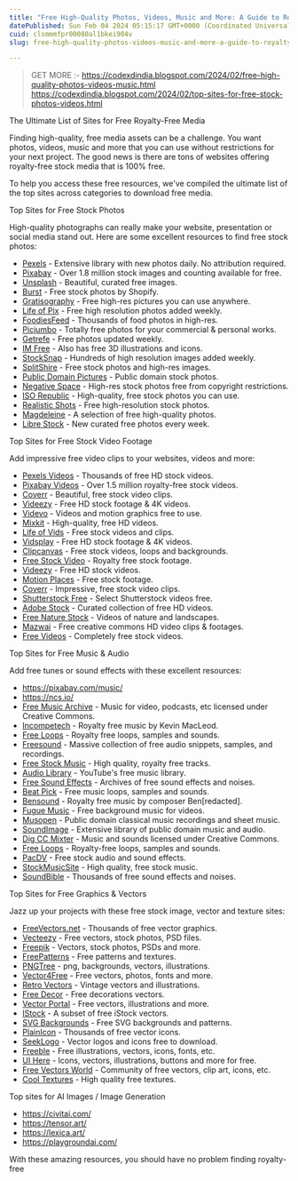 ```yaml
---
title: "Free High-Quality Photos, Videos, Music and More: A Guide to Royalty-Free Media"
datePublished: Sun Feb 04 2024 05:15:17 GMT+0000 (Coordinated Universal Time)
cuid: clsmmmfpr00080al1bkei904v
slug: free-high-quality-photos-videos-music-and-more-a-guide-to-royalty-free-media

---
```


> GET MORE :- https://codexdindia.blogspot.com/2024/02/free-high-quality-photos-videos-music.html
> https://codexdindia.blogspot.com/2024/02/top-sites-for-free-stock-photos-videos.html

The Ultimate List of Sites for Free Royalty-Free Media

Finding high-quality, free media assets can be a challenge. You want photos, videos, music and more that you can use without restrictions for your next project. The good news is there are tons of websites offering royalty-free stock media that is 100% free. 

To help you access these free resources, we've compiled the ultimate list of the top sites across categories to download free media.

Top Sites for Free Stock Photos

High-quality photographs can really make your website, presentation or social media stand out. Here are some excellent resources to find free stock photos:

- [Pexels](https://www.pexels.com/) - Extensive library with new photos daily. No attribution required.
- [Pixabay](https://pixabay.com/) - Over 1.8 million stock images and counting available for free.
- [Unsplash](https://unsplash.com/) - Beautiful, curated free images. 
- [Burst](https://burst.shopify.com/) - Free stock photos by Shopify.
- [Gratisography](https://gratisography.com/) - Free high-res pictures you can use anywhere.
- [Life of Pix](https://www.lifeofpix.com/) - Free high resolution photos added weekly.
- [FoodiesFeed](https://www.foodiesfeed.com/) - Thousands of food photos in high-res.
- [Picjumbo](https://picjumbo.com/) - Totally free photos for your commercial & personal works.
- [Getrefe](https://getrefe.com/downloads/free-photos/) - Free photos updated weekly.
- [IM Free](https://imcreator.com/free) - Also has free 3D illustrations and icons.
- [StockSnap](https://stocksnap.io/) - Hundreds of high resolution images added weekly.
- [SplitShire](https://www.splitshire.com/) - Free stock photos and high-res images.  
- [Public Domain Pictures](https://www.publicdomainpictures.net/) - Public domain stock photos.
- [Negative Space](https://negativespace.co/) - High-res stock photos free from copyright restrictions.
- [ISO Republic](https://isorepublic.com/) - High-quality, free stock photos you can use.
- [Realistic Shots](https://realisticshots.com/) - Free high-resolution stock photos.
- [Magdeleine](https://magdeleine.co/browse/) - A selection of free high-quality photos.
- [Libre Stock](http://librestock.com/) - New curated free photos every week.

Top Sites for Free Stock Video Footage

Add impressive free video clips to your websites, videos and more:

- [Pexels Videos](https://www.pexels.com/videos/) - Thousands of free HD stock videos.
- [Pixabay Videos](https://pixabay.com/videos/) - Over 1.5 million royalty-free stock videos. 
- [Coverr](https://coverr.co/) - Beautiful, free stock video clips.
- [Videezy](https://www.videezy.com/) - Free HD stock footage & 4K videos.
- [Videvo](https://www.videvo.net/) - Videos and motion graphics free to use.
- [Mixkit](https://mixkit.co/free-stock-video/) - High-quality, free HD videos.
- [Life of Vids](https://www.lifeofvids.com/) - Free stock videos and clips.
- [Vidsplay](https://www.vidsplay.com/) - Free HD stock footage & 4K videos.
- [Clipcanvas](https://www.clipcanvas.com/) - Free stock videos, loops and backgrounds.
- [Free Stock Video](https://freestockvideo.com/) - Royalty free stock footage.
- [Videezy](https://www.videezy.com/) - Free HD stock videos.
- [Motion Places](https://www.motionplaces.com/) - Free stock footage.
- [Coverr](https://coverr.co/) - Impressive, free stock video clips.
- [Shutterstock Free](https://www.shutterstock.com/video/free-stock-footage) - Select Shutterstock videos free.  
- [Adobe Stock](https://stock.adobe.com/free) - Curated collection of free HD videos.
- [Free Nature Stock](https://freenaturestock.com/) - Videos of nature and landscapes.
- [Mazwai](https://mazwai.com/) - Free creative commons HD video clips & footages.  
- [Free Videos](https://www.freevideos.tv/) - Completely free stock videos.

Top Sites for Free Music & Audio

Add free tunes or sound effects with these excellent resources:
- https://pixabay.com/music/
- https://ncs.io/
- [Free Music Archive](https://freemusicarchive.org/) - Music for video, podcasts, etc licensed under Creative Commons.  
- [Incompetech](https://incompetech.com/) - Royalty free music by Kevin MacLeod.
- [Free Loops](https://free-loops.com/) - Royalty free loops, samples and sounds.
- [Freesound](https://freesound.org/) - Massive collection of free audio snippets, samples, and recordings.
- [Free Stock Music](https://www.free-stock-music.com/) - High quality, royalty free tracks.
- [Audio Library](https://www.youtube.com/audiolibrary/music) - YouTube's free music library. 
- [Free Sound Effects](https://www.zapsplat.com/) - Archives of free sound effects and noises.
- [Beat Pick](https://beatpick.com/) - Free music loops, samples and sounds. 
- [Bensound](https://www.bensound.com/) - Royalty free music by composer Ben[redacted].
- [Fugue Music](https://icons8.com/music) - Free background music for videos.
- [Musopen](https://musopen.org/music/) - Public domain classical music recordings and sheet music. 
- [SoundImage](https://soundimage.org/) - Extensive library of public domain music and audio.  
- [Dig CC Mixter](http://dig.ccmixter.org/) - Music and sounds licensed under Creative Commons.
- [Free Loops](https://free-loops.com/) - Royalty-free loops, samples and sounds.
- [PacDV](https://www.pacdv.com/sounds/) - Free stock audio and sound effects.
- [StockMusicSite](https://www.stockmusicsite.com/) - High quality, free stock music.
- [SoundBible](https://soundbible.com/) - Thousands of free sound effects and noises.

Top Sites for Free Graphics & Vectors

Jazz up your projects with these free stock image, vector and texture sites:

- [FreeVectors.net](https://www.freevectors.net/) - Thousands of free vector graphics.  
- [Vecteezy](https://www.vecteezy.com/) - Free vectors, stock photos, PSD files.
- [Freepik](https://www.freepik.com/) - Vectors, stock photos, PSDs and more.   
- [FreePatterns](https://freepatternsarea.com/) - Free patterns and textures.
- [PNGTree](https://pngtree.com/) - png, backgrounds, vectors, illustrations.
- [Vector4Free](https://www.vector4free.com/) - Free vectors, photos, fonts and more.
- [Retro Vectors](https://retrovectors.com/) - Vintage vectors and illustrations.
- [Free Decor](https://freedecor.net/) - Free decorations vectors.  
- [Vector Portal](https://www.vectorportal.com/) - Free vectors, illustrations and more.
- [IStock](https://www.istockphoto.com/free-vectors) - A subset of free iStock vectors.  
- [SVG Backgrounds](https://www.svgbg.com/) - Free SVG backgrounds and patterns.
- [PlainIcon](https://plainicon.com/) - Thousands of free vector icons.
- [SeekLogo](https://seeklogo.com/) - Vector logos and icons free to download.
- [Freeble](http://freebbble.com/) - Free illustrations, vectors, icons, fonts, etc.
- [UI Here](https://www.uihere.com/) - Icons, vectors, illustrations, buttons and more for free.  
- [Free Vectors World](https://freevectorsworld.com/) - Community of free vectors, clip art, icons, etc.
- [Cool Textures](https://www.textures.com/) - High quality free textures.

Top sites for AI Images / Image Generation

- https://civitai.com/
- https://tensor.art/
- https://lexica.art/
- https://playgroundai.com/

With these amazing resources, you should have no problem finding royalty-free